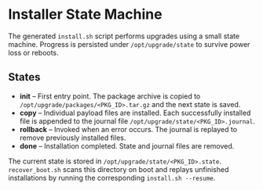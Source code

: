 # Installer State Machine

The generated `install.sh` script performs upgrades using a small
state machine.  Progress is persisted under `/opt/upgrade/state` to
survive power loss or reboots.

## States

* **init** – First entry point.  The package archive is copied to
  `/opt/upgrade/packages/<PKG_ID>.tar.gz` and the next state is saved.
* **copy** – Individual payload files are installed.  Each successfully
  installed file is appended to the journal file
  `/opt/upgrade/state/<PKG_ID>.journal`.
* **rollback** – Invoked when an error occurs.  The journal is replayed
  to remove previously installed files.
* **done** – Installation completed.  State and journal files are
  removed.

The current state is stored in `/opt/upgrade/state/<PKG_ID>.state`.
`recover_boot.sh` scans this directory on boot and replays unfinished
installations by running the corresponding `install.sh --resume`.

